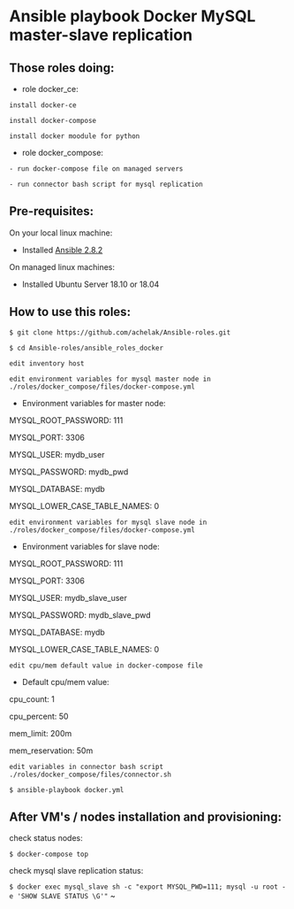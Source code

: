# Ansible playbook Docker MySQL master-slave replication

## Those roles doing:

* role docker_ce:

```install docker-ce```

```install docker-compose```

```install docker moodule for python```

* role docker_compose:

```- run docker-compose file on managed servers```

```- run connector bash script for mysql replication```

## Pre-requisites:
On your local linux machine:
* Installed [Ansible 2.8.2](https://docs.ansible.com/ansible/latest/installation_guide/intro_installation.html)

On managed linux machines:

* Installed Ubuntu Server 18.10 or 18.04

## How to use this roles:

```$ git clone https://github.com/achelak/Ansible-roles.git```

```$ cd Ansible-roles/ansible_roles_docker```

```edit inventory host```

```edit environment variables for mysql master node in ./roles/docker_compose/files/docker-compose.yml```
 
  * Environment variables for master node:

MYSQL_ROOT_PASSWORD: 111

MYSQL_PORT: 3306

MYSQL_USER: mydb_user

MYSQL_PASSWORD: mydb_pwd

MYSQL_DATABASE: mydb

MYSQL_LOWER_CASE_TABLE_NAMES: 0

```edit environment variables for mysql slave node in ./roles/docker_compose/files/docker-compose.yml```

* Environment variables for slave node:

MYSQL_ROOT_PASSWORD: 111

MYSQL_PORT: 3306

MYSQL_USER: mydb_slave_user

MYSQL_PASSWORD: mydb_slave_pwd

MYSQL_DATABASE: mydb

MYSQL_LOWER_CASE_TABLE_NAMES: 0

```edit cpu/mem default value in docker-compose file```

* Default cpu/mem value:

cpu_count: 1

cpu_percent: 50

mem_limit: 200m

mem_reservation: 50m

```edit variables in connector bash script ./roles/docker_compose/files/connector.sh```

```$ ansible-playbook docker.yml ```


## After VM's / nodes installation and provisioning:

check status nodes:

```$ docker-compose top```

cheсk mysql slave replication status: 

```$ docker exec mysql_slave sh -c "export MYSQL_PWD=111; mysql -u root -e 'SHOW SLAVE STATUS \G'"```
~

